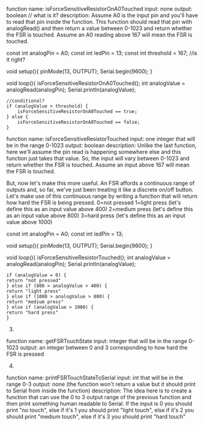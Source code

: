 function name: isForceSensitiveResistorOnA0Touched
input: none
output: boolean // what is it?
description: Assume A0 is the input pin and you'll have to read that pin inside the function. This function should read that pin with analogRead() and then return a value between 0-1023 and return whether the FSR is touched. Assume an A0 reading above 167 will mean the FSR is touched.



const int analogPin = A0;
const int ledPin = 13; 
const int threshold = 167; //is it right?


void setup(){
	pinMode(13, OUTPUT);
	Serial.begin(9600);
}

void loop(){
	isForceSensitiveResistorOnA0Touched();
	int analogValue = analogRead(analogPin);
	Serial.printIn(analogValue);

	//conditional?
	if (analogValue > threshold) {
		isForceSensitiveResistorOnA0Touched == true;
	} else {
		isForceSensitiveResistorOnA0Touched == false;
	}



function name: isForceSensitiveResistorTouched
input: one integer that will be in the range 0-1023
output: boolean
description: Unlike the last function, here we'll assume the pin read is happening somewhere else and this function just takes that value. So, the input will vary between 0-1023 and return whether the FSR is touched. Assume an input above 167 will mean the FSR is touched.

But, now let's make this more useful. An FSR affords a continuous range of outputs and, so far, we've just been treating it like a discrete on/off button. Let's make use of this continuous range by writing a function that will return how hard the FSR is being pressed. 
0=not pressed 
1=light press (let's define this as an input value above 400)
2=medium press (let's define this as an input value above 800)
3=hard press (let's define this as an input value above 1000)


const int analogPin = A0;
const int ledPin = 13; 


void setup(){
	pinMode(13, OUTPUT);
	Serial.begin(9600);
}

void loop(){
	isForceSensitiveResistorTouched();
	int analogValue = analogRead(analogPin);
	Serial.printIn(analogValue);


	if (analogValue = 0) {
	return "not pressed"
	} else if (800 > analogValue > 400) {
	return "light press"
	} else if (1000 > analogValue > 800) {
	return "medium press"
	} else if (analogValue > 1000) {
	return "hard press"
	} 
	



3)
function name: getFSRTouchState
input: integer that will be in the range 0-1023
output: an integer between 0 and 3 corresponding to how hard the FSR is pressed



4)
function name: printFSRTouchStateToSerial
input: int that will be in the range 0-3
output: none (the function won't return a value but it should print to Serial from inside the function)
description: The idea here is to create a function that can use the 0 to 3 output range of the previous function and then print something human readable to Serial. If the input is 0 you should print "no touch", else if it's 1 you should print "light touch", else if it's 2 you should print "medium touch", else if it's 3 you should print "hard touch" 


